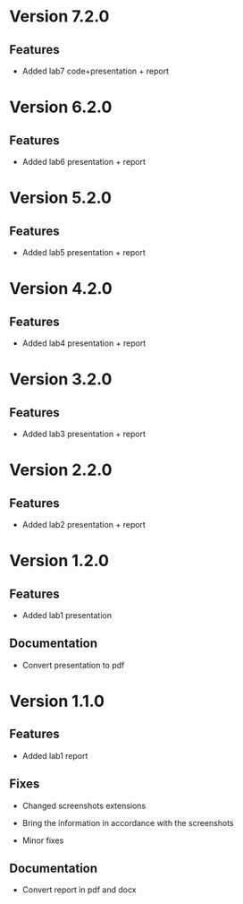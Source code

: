 # Version 7.2.0

## Features
 
- Added lab7 code+presentation + report

# Version 6.2.0

## Features
 
- Added lab6 presentation + report

# Version 5.2.0

## Features
 
- Added lab5 presentation + report

# Version 4.2.0

## Features
 
- Added lab4 presentation + report

# Version 3.2.0

## Features
 
- Added lab3 presentation + report

# Version 2.2.0

## Features
 
- Added lab2 presentation + report

# Version 1.2.0

## Features

- Added lab1 presentation

## Documentation

- Convert presentation to pdf

# Version 1.1.0

## Features

- Added lab1 report

## Fixes

- Changed screenshots extensions

- Bring the information in accordance with the screenshots

- Minor fixes

## Documentation

- Convert report in pdf and docx